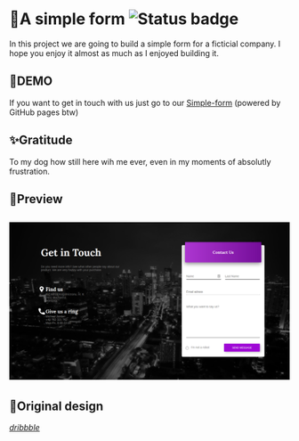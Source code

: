 # 📃A simple form ![Status badge](https://img.shields.io/badge/status-completed-green)

In this project we are going to build a simple form for a ficticial company. I hope you enjoy it almost as much as I enjoyed building it.
## 🚀DEMO
If you want to get in touch with us just go to our [Simple-form](https://luiscadillo.github.io/Simple-form/index.html "website") (powered by GitHub pages btw)
## ✨Gratitude 
To my dog how still here wih me ever, even in my moments of absolutly frustration.
## 👀Preview
![Screenshot](Simple-form.png)
------------
## 📖Original design
 [*dribbble*](https://dribbble.com/shots/2722038-Contact-Us-Page) 
